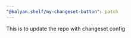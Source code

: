 ```yaml
---
"@kalyan.shelf/my-changeset-button": patch
---
```


This is to update the repo with changeset config
